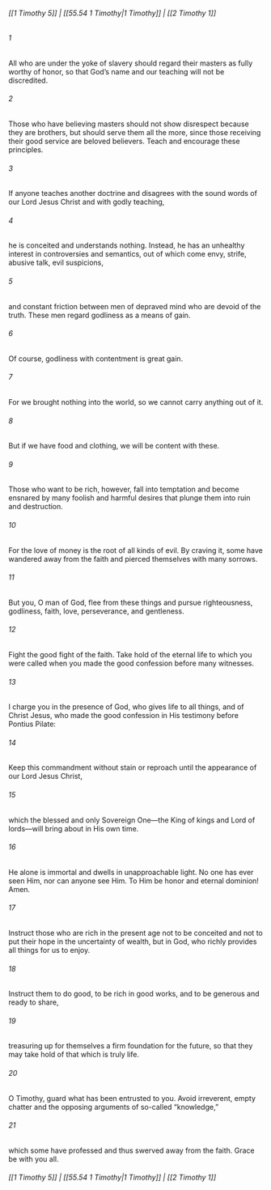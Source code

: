
###### [[1 Timothy 5]] | [[55.54 1 Timothy|1 Timothy]] | [[2 Timothy 1]]

###### 1
All who are under the yoke of slavery should regard their masters as fully worthy of honor, so that God’s name and our teaching will not be discredited.
###### 2
Those who have believing masters should not show disrespect because they are brothers, but should serve them all the more, since those receiving their good service are beloved believers. Teach and encourage these principles.
###### 3
If anyone teaches another doctrine and disagrees with the sound words of our Lord Jesus Christ and with godly teaching,
###### 4
he is conceited and understands nothing. Instead, he has an unhealthy interest in controversies and semantics, out of which come envy, strife, abusive talk, evil suspicions,
###### 5
and constant friction between men of depraved mind who are devoid of the truth. These men regard godliness as a means of gain.
###### 6
Of course, godliness with contentment is great gain.
###### 7
For we brought nothing into the world, so we cannot carry anything out of it.
###### 8
But if we have food and clothing, we will be content with these.
###### 9
Those who want to be rich, however, fall into temptation and become ensnared by many foolish and harmful desires that plunge them into ruin and destruction.
###### 10
For the love of money is the root of all kinds of evil. By craving it, some have wandered away from the faith and pierced themselves with many sorrows.
###### 11
But you, O man of God, flee from these things and pursue righteousness, godliness, faith, love, perseverance, and gentleness.
###### 12
Fight the good fight of the faith. Take hold of the eternal life to which you were called when you made the good confession before many witnesses.
###### 13
I charge you in the presence of God, who gives life to all things, and of Christ Jesus, who made the good confession in His testimony before Pontius Pilate:
###### 14
Keep this commandment without stain or reproach until the appearance of our Lord Jesus Christ,
###### 15
which the blessed and only Sovereign One—the King of kings and Lord of lords—will bring about in His own time.
###### 16
He alone is immortal and dwells in unapproachable light. No one has ever seen Him, nor can anyone see Him. To Him be honor and eternal dominion! Amen.
###### 17
Instruct those who are rich in the present age not to be conceited and not to put their hope in the uncertainty of wealth, but in God, who richly provides all things for us to enjoy.
###### 18
Instruct them to do good, to be rich in good works, and to be generous and ready to share,
###### 19
treasuring up for themselves a firm foundation for the future, so that they may take hold of that which is truly life.
###### 20
O Timothy, guard what has been entrusted to you. Avoid irreverent, empty chatter and the opposing arguments of so-called “knowledge,”
###### 21
which some have professed and thus swerved away from the faith. Grace be with you all.

###### [[1 Timothy 5]] | [[55.54 1 Timothy|1 Timothy]] | [[2 Timothy 1]]
